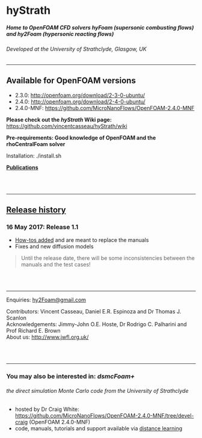 # hyStrath

##### Home to OpenFOAM CFD solvers *hyFoam* (supersonic combusting flows) and *hy2Foam* (hypersonic reacting flows)
###### Developed at the University of Strathclyde, Glasgow, UK  

---  
## Available for OpenFOAM versions
+ 2.3.0: http://openfoam.org/download/2-3-0-ubuntu/
+ 2.4.0: http://openfoam.org/download/2-4-0-ubuntu/
+ 2.4.0-MNF: https://github.com/MicroNanoFlows/OpenFOAM-2.4.0-MNF

**Please check out the _hyStrath_ Wiki page:** https://github.com/vincentcasseau/hyStrath/wiki  

**Pre-requirements: Good knowledge of OpenFOAM and the rhoCentralFoam solver**  

Installation: ./install.sh

**[Publications](https://github.com/vincentcasseau/hyStrath/wiki/Publications)**


<div class="paragraph"><p><br>
<br></p></div>

---  
## [Release history](https://github.com/vincentcasseau/hyStrath/wiki/Release-history)  
### 16 May 2017: Release 1.1
+ [How-tos added](https://github.com/vincentcasseau/hyStrath/wiki/How-to) and are meant to replace the manuals  
+ Fixes and new diffusion models

> Until the release date, there will be some inconsistencies between the manuals and the test cases!


<div class="paragraph"><p><br>
<br></p></div>

---  
Enquiries: hy2Foam@gmail.com

Contributors: Vincent Casseau, Daniel E.R. Espinoza and Dr Thomas J. Scanlon              
Acknowledgements: Jimmy-John O.E. Hoste, Dr Rodrigo C. Palharini and Prof Richard E. Brown       
About us: http://www.jwfl.org.uk/

<div class="paragraph"><p><br>
<br></p></div>

---  
### You may also be interested in: *dsmcFoam+*
###### the direct simulation Monte Carlo code from the University of Strathclyde  
 + hosted by Dr Craig White: https://github.com/MicroNanoFlows/OpenFOAM-2.4.0-MNF/tree/devel-craig (OpenFOAM 2.4.0-MNF)  
 + code, manuals, tutorials and support available via [distance learning](http://onlineshop.strath.ac.uk/product-catalogue/engineering-faculty/mechanical-aerospace-engineering/courses/direct-simulation-monte-carlo-dsmc-distance-learning-course)




